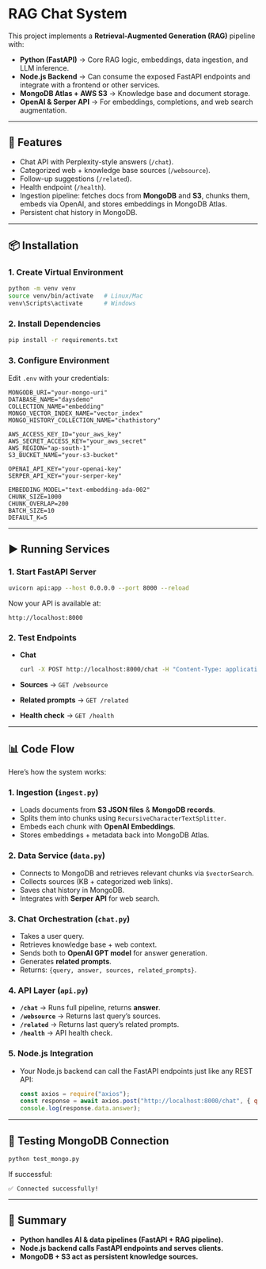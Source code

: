 

# RAG Chat System 

This project implements a **Retrieval-Augmented Generation (RAG)** pipeline with:

* **Python (FastAPI)** → Core RAG logic, embeddings, data ingestion, and LLM inference.
* **Node.js Backend** → Can consume the exposed FastAPI endpoints and integrate with a frontend or other services.
* **MongoDB Atlas + AWS S3** → Knowledge base and document storage.
* **OpenAI & Serper API** → For embeddings, completions, and web search augmentation.

---

## 🚀 Features

* Chat API with Perplexity-style answers (`/chat`).
* Categorized web + knowledge base sources (`/websource`).
* Follow-up suggestions (`/related`).
* Health endpoint (`/health`).
* Ingestion pipeline: fetches docs from **MongoDB** and **S3**, chunks them, embeds via OpenAI, and stores embeddings in MongoDB Atlas.
* Persistent chat history in MongoDB.

---

## 📦 Installation



### 1. Create Virtual Environment

```bash
python -m venv venv
source venv/bin/activate   # Linux/Mac
venv\Scripts\activate      # Windows
```

### 2. Install Dependencies

```bash
pip install -r requirements.txt
```

### 3. Configure Environment

Edit `.env` with your credentials:

```env
MONGODB_URI="your-mongo-uri"
DATABASE_NAME="daysdemo"
COLLECTION_NAME="embedding"
MONGO_VECTOR_INDEX_NAME="vector_index"
MONGO_HISTORY_COLLECTION_NAME="chathistory"

AWS_ACCESS_KEY_ID="your_aws_key"
AWS_SECRET_ACCESS_KEY="your_aws_secret"
AWS_REGION="ap-south-1"
S3_BUCKET_NAME="your-s3-bucket"

OPENAI_API_KEY="your-openai-key"
SERPER_API_KEY="your-serper-key"

EMBEDDING_MODEL="text-embedding-ada-002"
CHUNK_SIZE=1000
CHUNK_OVERLAP=200
BATCH_SIZE=10
DEFAULT_K=5
```

---

## ▶️ Running Services

### 1. Start FastAPI Server

```bash
uvicorn api:app --host 0.0.0.0 --port 8000 --reload
```

Now your API is available at:

```
http://localhost:8000
```

### 2. Test Endpoints

* **Chat**

  ```bash
  curl -X POST http://localhost:8000/chat -H "Content-Type: application/json" -d '{"query":"What is Retrieval-Augmented Generation?"}'
  ```
* **Sources** → `GET /websource`
* **Related prompts** → `GET /related`
* **Health check** → `GET /health`

---

## 📊 Code Flow

Here’s how the system works:

### 1. **Ingestion (`ingest.py`)**

* Loads documents from **S3 JSON files** & **MongoDB records**.
* Splits them into chunks using `RecursiveCharacterTextSplitter`.
* Embeds each chunk with **OpenAI Embeddings**.
* Stores embeddings + metadata back into MongoDB Atlas.

### 2. **Data Service (`data.py`)**

* Connects to MongoDB and retrieves relevant chunks via `$vectorSearch`.
* Collects sources (KB + categorized web links).
* Saves chat history in MongoDB.
* Integrates with **Serper API** for web search.

### 3. **Chat Orchestration (`chat.py`)**

* Takes a user query.
* Retrieves knowledge base + web context.
* Sends both to **OpenAI GPT model** for answer generation.
* Generates **related prompts**.
* Returns: `{query, answer, sources, related_prompts}`.

### 4. **API Layer (`api.py`)**

* **`/chat`** → Runs full pipeline, returns **answer**.
* **`/websource`** → Returns last query’s sources.
* **`/related`** → Returns last query’s related prompts.
* **`/health`** → API health check.

### 5. **Node.js Integration**

* Your Node.js backend can call the FastAPI endpoints just like any REST API:

  ```js
  const axios = require("axios");
  const response = await axios.post("http://localhost:8000/chat", { query: "Hello AI" });
  console.log(response.data.answer);
  ```

---

## 🧪 Testing MongoDB Connection

```bash
python test_mongo.py
```

If successful:

```
✅ Connected successfully!
```

---


## 📌 Summary

* **Python handles AI & data pipelines (FastAPI + RAG pipeline).**
* **Node.js backend calls FastAPI endpoints and serves clients.**
* **MongoDB + S3 act as persistent knowledge sources.**


